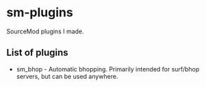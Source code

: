 # sm-plugins
SourceMod plugins I made. 

## List of plugins
  - sm_bhop - Automatic bhopping. Primarily intended for surf/bhop servers, but can be used anywhere.
